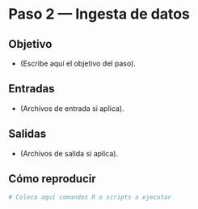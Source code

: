 # Paso 2 — Ingesta de datos

## Objetivo
- (Escribe aquí el objetivo del paso).

## Entradas
- (Archivos de entrada si aplica).

## Salidas
- (Archivos de salida si aplica).

## Cómo reproducir
```r
# Coloca aquí comandos R o scripts a ejecutar
```
